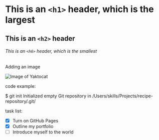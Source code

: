 # This is an `<h1>` header, which is the largest

## This is an `<h2>` header

###### This is an `<h6>` header, which is the smallest

Adding an image

![Image of Yaktocat](https://octodex.github.com/images/yaktocat.png)

code example:

$ git init
Initialized empty Git repository in /Users/skills/Projects/recipe-repository/.git/

task list:

- [x] Turn on GitHub Pages
- [x] Outline my portfolio
- [ ] Introduce myself to the world
